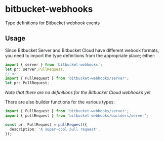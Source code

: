 # bitbucket-webhooks
Type definitions for Bitbucket webhook events

## Usage

Since Bitbucket Server and Bitbucket Cloud have different webook formats, you need to import the type definitions from the appropriate place; either:

```typescript
import { server } from 'bitbucket-webhooks';
let pr: server.PullRequest;
// or
import { PullRequest } from 'bitbucket-webhooks/server';
let pr: PullRequest;
```

*Note that there are no definitions for the Bitbucket Cloud webhooks yet*

There are also builder functions for the various types:

```typescript
import { PullRequest } from 'bitbucket-webhooks/server';
import { pullRequest } from 'bitbucket-webhooks/builders/server';

const pr: PullRequest = pullRequest({
  description: 'A super-cool pull request',
});
```